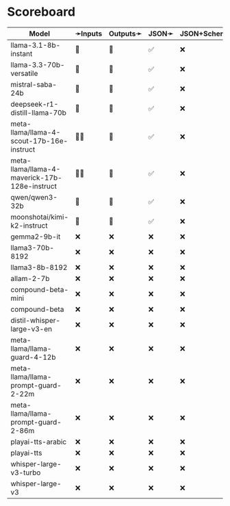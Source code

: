 # Scoreboard

| Model                                         | ➛Inputs   | Outputs➛   | JSON➛   | JSON+Schema➛   | Chat | Streaming | Tools  | Batch | Seed | Files | Citations | Thinking |
| --------------------------------------------- | --------- | ---------- | ------- | -------------- | ---- | --------- | ------ | ----- | ---- | ----- | --------- | -------- |
| llama-3.1-8b-instant                          | 💬        | 💬         | ✅      | ❌             | ✅   | ✅        | 💨     | ❌    | ✅   | ❌    | ❌        | ❌       |
| llama-3.3-70b-versatile                       | 💬        | 💬         | ✅      | ❌             | ✅   | ✅        | 💨     | ❌    | ✅   | ❌    | ❌        | ❌       |
| mistral-saba-24b                              | 💬        | 💬         | ✅      | ❌             | ✅   | ✅        | 💨     | ❌    | ✅   | ❌    | ❌        | ❌       |
| deepseek-r1-distill-llama-70b                 | 💬        | 💬         | ✅      | ❌             | ✅   | ✅        | 💨     | ❌    | ✅   | ❌    | ❌        | ✅       |
| meta-llama/llama-4-scout-17b-16e-instruct     | 💬📸      | 💬         | ✅      | ❌             | ✅   | ✅        | 💥💨🧐 | ❌    | ✅   | ❌    | ❌        | ❌       |
| meta-llama/llama-4-maverick-17b-128e-instruct | 💬📸      | 💬         | ✅      | ❌             | ✅   | ✅        | 💥💨🧐 | ❌    | ✅   | ❌    | ❌        | ❌       |
| qwen/qwen3-32b                                | 💬        | 💬         | ✅      | ❌             | ✅   | ✅        | ✅     | ❌    | ✅   | ❌    | ❌        | ✅       |
| moonshotai/kimi-k2-instruct                   | 💬        | 💬         | ✅      | ❌             | ✅   | ✅        | 💨     | ❌    | ✅   | ❌    | ❌        | ❌       |
| gemma2-9b-it                                  | ❌        | ❌         | ❌      | ❌             | ❌   | ❌        | ❌     | ❌    | ❌   | ❌    | ❌        | ❌       |
| llama3-70b-8192                               | ❌        | ❌         | ❌      | ❌             | ❌   | ❌        | ❌     | ❌    | ❌   | ❌    | ❌        | ❌       |
| llama3-8b-8192                                | ❌        | ❌         | ❌      | ❌             | ❌   | ❌        | ❌     | ❌    | ❌   | ❌    | ❌        | ❌       |
| allam-2-7b                                    | ❌        | ❌         | ❌      | ❌             | ❌   | ❌        | ❌     | ❌    | ❌   | ❌    | ❌        | ❌       |
| compound-beta-mini                            | ❌        | ❌         | ❌      | ❌             | ❌   | ❌        | ❌     | ❌    | ❌   | ❌    | ❌        | ❌       |
| compound-beta                                 | ❌        | ❌         | ❌      | ❌             | ❌   | ❌        | ❌     | ❌    | ❌   | ❌    | ❌        | ❌       |
| distil-whisper-large-v3-en                    | ❌        | ❌         | ❌      | ❌             | ❌   | ❌        | ❌     | ❌    | ❌   | ❌    | ❌        | ❌       |
| meta-llama/llama-guard-4-12b                  | ❌        | ❌         | ❌      | ❌             | ❌   | ❌        | ❌     | ❌    | ❌   | ❌    | ❌        | ❌       |
| meta-llama/llama-prompt-guard-2-22m           | ❌        | ❌         | ❌      | ❌             | ❌   | ❌        | ❌     | ❌    | ❌   | ❌    | ❌        | ❌       |
| meta-llama/llama-prompt-guard-2-86m           | ❌        | ❌         | ❌      | ❌             | ❌   | ❌        | ❌     | ❌    | ❌   | ❌    | ❌        | ❌       |
| playai-tts-arabic                             | ❌        | ❌         | ❌      | ❌             | ❌   | ❌        | ❌     | ❌    | ❌   | ❌    | ❌        | ❌       |
| playai-tts                                    | ❌        | ❌         | ❌      | ❌             | ❌   | ❌        | ❌     | ❌    | ❌   | ❌    | ❌        | ❌       |
| whisper-large-v3-turbo                        | ❌        | ❌         | ❌      | ❌             | ❌   | ❌        | ❌     | ❌    | ❌   | ❌    | ❌        | ❌       |
| whisper-large-v3                              | ❌        | ❌         | ❌      | ❌             | ❌   | ❌        | ❌     | ❌    | ❌   | ❌    | ❌        | ❌       |
